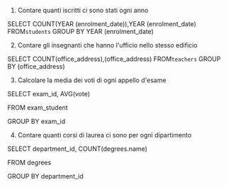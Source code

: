1. Contare quanti iscritti ci sono stati ogni anno

SELECT COUNT(YEAR (enrolment_date)),YEAR (enrolment_date)
FROM`students`
GROUP BY YEAR (enrolment_date)

2. Contare gli insegnanti che hanno l'ufficio nello stesso edificio

SELECT COUNT(office_address),(office_address)
FROM`teachers`
GROUP BY (office_address)

3. Calcolare la media dei voti di ogni appello d'esame

SELECT exam_id, AVG(vote)

FROM exam_student

GROUP BY exam_id



4. Contare quanti corsi di laurea ci sono per ogni dipartimento

SELECT department_id, COUNT(degrees.name)

FROM degrees

GROUP BY department_id